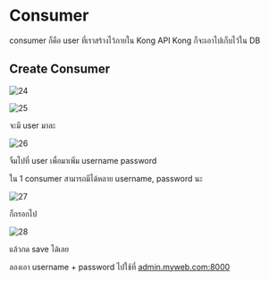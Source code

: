 # Consumer

consumer ก็คือ user ที่เราสร้างไว้ภายใน Kong API
Kong ก็จะเอาไปเก็บไว้ใน DB

## Create Consumer

![24](/24.png)

![25](/25.png)

จะมี user มาละ

![26](/26.png)

จิ้มไปที่ user เพื่อมาเพิ่ม username password

ใน 1 consumer สามารถมีได้หลาย username, password นะ

![27](/27.png)

ก็กรอกไป

![28](/28.png)

แล้วกด save ได้เลย

ลองเอา username + password ไปใช้ที่
[admin.myweb.com:8000](http://admin.myweb.com:8000)

